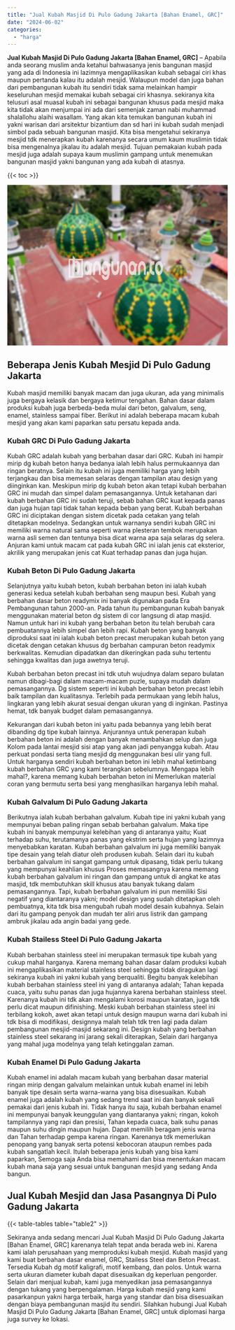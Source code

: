 ```yaml
---
title: "Jual Kubah Masjid Di Pulo Gadung Jakarta [Bahan Enamel, GRC]"
date: "2024-06-02"
categories: 
  - "harga"
---
```


**Jual Kubah Masjid Di Pulo Gadung Jakarta \[Bahan Enamel, GRC\]** – Apabila anda seorang muslim anda ketahui bahwasanya jenis bangunan masjid yang ada di Indonesia ini lazimnya mengaplikasikan kubah sebagai ciri khas maupun pertanda kalau itu adalah mesjid. Walaupun model dan juga bahan dari pembangunan kubah itu sendiri tidak sama melainkan hampir keseluruhan mesjid memakai kubah sebagai ciri khasnya. sekiranya kita telusuri asal muasal kubah ini sebagai bangunan khusus pada mesjid maka kita tidak akan menjumpai ini ada dari semenjak zaman nabi muhammad shalallohu alaihi wasallam. Yang akan kita temukan bangunan kubah ini yakni warisan dari arsitektur bizantium dan sd hari ini kubah sudah menjadi simbol pada sebuah bangunan masjid. Kita bisa mengetahui sekiranya mesjid tdk menerapkan kubah karenanya secara umum kaum muslimin tidak bisa mengenalnya jikalau itu adalah mesjid. Tujuan pemakaian kubah pada mesjid juga adalah supaya kaum muslimin gampang untuk menemukan bangunan masjid yakni bangunan yang ada kubah di atasnya.

{{< toc >}}

![Jual Kubah Masjid Di Pulo Gadung Jakarta [Bahan Enamel, GRC]](/images/jual-kubah-masjid-28.png)

## Beberapa Jenis Kubah Mesjid Di Pulo Gadung Jakarta

Kubah masjid memiliki banyak macam dan juga ukuran, ada yang minimalis juga bergaya kelasik dan bergaya ketimur tengahan. Bahan dasar dalam produksi kubah juga berbeda-beda mulai dari beton, galvalum, seng, enamel, stainless sampai fiber. Berikut ini adalah beberapa macam kubah mesjid yang akan kami paparkan satu persatu kepada anda.

### Kubah GRC Di Pulo Gadung Jakarta

Kubah GRC adalah kubah yang berbahan dasar dari GRC. Kubah ini hampir mirip dg kubah beton hanya bedanya ialah lebih halus permukaannya dan ringan beratnya. Selain itu kubah ini juga memiliki harga yang lebih terjangkau dan bisa memesan selaras dengan tampilan atau design yang diinginkan kan. Meskipun mirip dg kubah beton akan tetapi kubah berbahan GRC ini mudah dan simpel dalam pemasangannya. Untuk ketahanan dari kubah berbahan GRC ini sudah teruji, sebab bahan GRC kuat kepada panas dan juga hujan tapi tidak tahan kepada beban yang berat. Kubah berbahan GRC ini diciptakan dengan sistem dicetak pada cetakan yang telah ditetapkan modelnya. Sedangkan untuk warnanya sendiri kubah GRC ini memiliki warna natural sama seperti warna plesteran tembok merupakan warna asli semen dan tentunya bisa dicat warna apa saja selaras dg selera. Anjuran kami untuk macam cat pada kubah GRC ini ialah jenis cat eksterior, akrilik yang merupakan jenis cat Kuat terhadap panas dan juga hujan.

### Kubah Beton Di Pulo Gadung Jakarta

Selanjutnya yaitu kubah beton, kubah berbahan beton ini ialah kubah generasi kedua setelah kubah berbahan seng maupun besi. Kubah yang berbahan dasar beton readymix ini banyak digunakan pada Era Pembangunan tahun 2000-an. Pada tahun itu pembangunan kubah banyak menggunakan material beton dg sistem di cor langsung di atap masjid. Namun untuk hari ini kubah yang berbahan beton itu telah berubah cara pembuatannya lebih simpel dan lebih rapi. Kubah beton yang banyak diproduksi saat ini ialah kubah beton precast merupakan kubah beton yang dicetak dengan cetakan khusus dg berbahan campuran beton readymix berkwalitas. Kemudian dipadatkan dan dikeringkan pada suhu tertentu sehingga kwalitas dan juga awetnya teruji.

Kubah berbahan beton precast ini tdk utuh wujudnya dalam separo bulatan namun dibagi-bagi dalam macam-macam puzle, supaya mudah dalam pemasangannya. Dg sistem seperti ini kubah berbahan beton precast lebih baik tampilan dan kualitasnya. Terlebih pada permukaan yang lebih halus, lingkaran yang lebih akurat sesuai dengan ukuran yang di inginkan. Pastinya hemat, tdk banyak budget dalam pemasangannya.

Kekurangan dari kubah beton ini yaitu pada bebannya yang lebih berat dibanding dg tipe kubah lainnya. Anjurannya untuk penerapan kubah berbahan beton ini adalah dengan banyak menambahkan selup dan juga Kolom pada lantai mesjid sisi atap yang akan jadi penyangga kubah. Atau perkuat pondasi serta tiang mesjid dg menggunakan besi ulir yang full. Untuk harganya sendiri kubah berbahan beton ini lebih mahal ketimbang kubah berbahan GRC yang kami terangkan sebelumnya. Mengapa lebih mahal?, karena memang kubah berbahan beton ini Memerlukan material coran yang bermutu serta besi yang menghasilkan harganya lebih mahal.

### Kubah Galvalum Di Pulo Gadung Jakarta

Berikutnya ialah kubah berbahan galvalum. Kubah tipe ini yakni kubah yang mempunyai beban paling ringan sebab berbahan galvalum. Maka tipe kubah ini banyak mempunyai kelebihan yang di antaranya yaitu; Kuat terhadap suhu, terutamanya panas yang ekstrim serta hujan yang lazimnya menyebabkan karatan. Kubah berbahan galvalum ini juga memiliki banyak tipe desain yang telah diatur oleh produsen kubah. Selain dari itu kubah berbahan galvalum ini sangat gampang untuk dipasang, tidak perlu tukang yang mempunyai keahlian khusus Proses memasangnya karena memang kubah berbahan galvalum ini ringan dan gampang untuk di angkat ke atas masjid, tdk membutuhkan skill khusus atau banyak tukang dalam pemasangannya. Tapi, kubah berbahan galvalum ini pun memiliki Sisi negatif yang diantaranya yakni; model design yang sudah ditetapkan oleh pembuatnya, kita tdk bisa mengubah rubah model desain kubahnya. Selain dari itu gampang penyok dan mudah ter aliri arus listrik dan gampang ambruk jikalau ada angin badai yang gede.

### Kubah Stailess Steel Di Pulo Gadung Jakarta

Kubah berbahan stainless steel ini merupakan termasuk tipe kubah yang cukup mahal harganya. Karena memang bahan dasar dalam produksi kubah ini mengaplikasikan material stainless steel sehingga tidak diragukan lagi sekiranya kubah ini yakni kubah yang berqualiti. Begitu banyak kelebihan kubah berbahan stainless steel ini yang di antaranya adalah; Tahan kepada cuaca, yaitu suhu panas dan juga hujannya karena berbahan stainless steel. Karenanya kubah ini tdk akan mengalami korosi maupun karatan, juga tdk perlu dicat maupun difinishing. Meski kubah berbahan stainless steel ini terbilang kokoh, awet akan tetapi untuk design maupun warna dari kubah ini tdk bisa di modifikasi, designnya malah telah tdk tren lagi pada dalam pembangunan mesjid-masjid sekarang ini. Design kubah yang berbahan stainless steel sekarang ini jarang sekali diterapkan, Selain dari harganya yang mahal juga modelnya yang telah ketinggalan zaman.

### Kubah Enamel Di Pulo Gadung Jakarta

Kubah enamel ini adalah macam kubah yang berbahan dasar material ringan mirip dengan galvalum melainkan untuk kubah enamel ini lebih banyak tipe desain serta warna-warna yang bisa disesuaikan. Kubah enamel juga adalah kubah yang sedang trend saat ini dan banyak sekali pemakai dari jenis kubah ini. Tidak hanya itu saja, kubah berbahan enamel ini mempunyai banyak keunggulan yang diantaranya yakni; ringan, kokoh tampilannya yang rapi dan presisi, Tahan kepada cuaca, baik suhu panas maupun suhu dingin maupun hujan. Dapat memilih beragam jenis warna dan Tahan terhadap gempa karena ringan. Karenanya tdk memerlukan penopang yang banyak serta potensi kebocoran ataupun rembes pada kubah sangatlah kecil. Itulah beberapa jenis kubah yang bisa kami paparkan, Semoga saja Anda bisa memahami dan bisa menentukan macam kubah mana saja yang sesuai untuk bangunan mesjid yang sedang Anda bangun.

## Jual Kubah Mesjid dan Jasa Pasangnya Di Pulo Gadung Jakarta

{{< table-tables table="table2" >}}

Sekiranya anda sedang mencari Jual Kubah Masjid Di Pulo Gadung Jakarta \[Bahan Enamel, GRC\] karenanya telah tepat anda berada web ini. Karena kami ialah perusahaan yang memproduksi kubah mesjid. Kubah masjid yang kami buat berbahan dasar enamel, GRC, Stailess Steel dan Beton Precast. Tersedia Kubah dg motif kaligrafi, motif kembang, dan polos. Untuk warna serta ukuran diameter kubah dapat disesuaikan dg keperluan pengorder. Selain dari menjual kubah, kami juga menyedikan jasa pemasangannya dengan tukang yang berpengalaman. Harga kubah mesjid yang kami pasarkanpun yakni harga terbaik, harga yang standar dan bisa disesuaikan dengan biaya pembangunan masjid itu sendiri. Silahkan hubungi Jual Kubah Masjid Di Pulo Gadung Jakarta \[Bahan Enamel, GRC\] untuk diplomasi harga juga survey ke lokasi.
